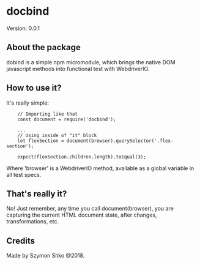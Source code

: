 # docbind
Version: 0.0.1

## About the package

dobind is a simple npm micromodule, which brings the native DOM javascript methods
into functional test with WebdriverIO.

## How to use it?

It's really simple:

        // Importing like that
        const document = require('docbind');

        ...
        // Using inside of "it" block
        let flexSection = document(browser).querySelector('.flex-section');

        expect(flexSection.children.length).toEqual(3);

Where 'browser' is a WebdriverIO method, available as a global variable in all test specs.

## That's really it?

No! Just remember, any time you call document(browser), you are capturing the
current HTML document state, after changes, transformations, etc.

## Credits

Made by Szymon Sitko @2018.
